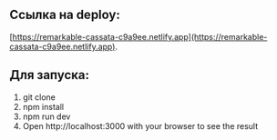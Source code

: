 ## Ссылка на deploy:

[https://remarkable-cassata-c9a9ee.netlify.app](https://remarkable-cassata-c9a9ee.netlify.app).

## Для запуска:

1. git clone
2. npm install
3. npm run dev
4. Open http://localhost:3000 with your browser to see the result
